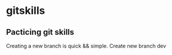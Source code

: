 # gitskills
## Pacticing git skills
Creating a new branch is quick && simple.
Create new branch dev

